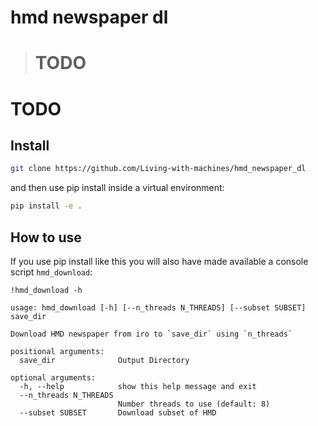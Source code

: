 # hmd newspaper dl
> # TODO


# TODO

## Install

```bash
git clone https://github.com/Living-with-machines/hmd_newspaper_dl
```
and then use pip install inside a virtual environment:

```bash
pip install -e .
```

## How to use

If you use pip install like this you will also have made available a console script `hmd_download`:

```
!hmd_download -h
```

    usage: hmd_download [-h] [--n_threads N_THREADS] [--subset SUBSET] save_dir
    
    Download HMD newspaper from iro to `save_dir` using `n_threads`
    
    positional arguments:
      save_dir              Output Directory
    
    optional arguments:
      -h, --help            show this help message and exit
      --n_threads N_THREADS
                            Number threads to use (default: 8)
      --subset SUBSET       Download subset of HMD

